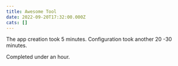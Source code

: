 ```yaml
---
title: Awesome Tool
date: 2022-09-20T17:32:00.000Z
cats: []
---
```

The app creation took 5 minutes. Configuration took another 20 -30 minutes.

C﻿ompleted under an hour.